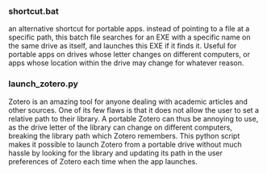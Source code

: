 ### shortcut.bat

an alternative shortcut for portable apps. instead of pointing to a file at a specific path, this batch file searches for an EXE with a specific name on the same drive as itself, and launches this EXE if it finds it. Useful for portable apps on drives whose letter changes on different computers, or apps whose location within the drive may change for whatever reason.

### launch_zotero.py

Zotero is an amazing tool for anyone dealing with academic articles and other sources. One of its few flaws is that it does not allow the user to set a relative path to their library. A portable Zotero can thus be annoying to use, as the drive letter of the library can change on different computers, breaking the library path which Zotero remembers. This python script makes it possible to launch Zotero from a portable drive without much hassle by looking for the library and updating its path in the user preferences of Zotero each time when the app launches.
